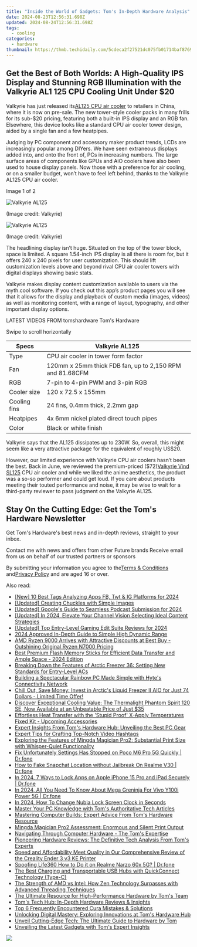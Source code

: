```yaml
---
title: "Inside the World of Gadgets: Tom's In-Depth Hardware Analysis"
date: 2024-08-23T12:56:31.698Z
updated: 2024-08-24T12:56:31.698Z
tags:
  - cooling
categories:
  - hardware
thumbnail: https://thmb.techidaily.com/5cdeca2f27521dc075fb01714baf87697fb58a0ad36d3dacc7568c6abd91399a.jpg
---
```


## Get the Best of Both Worlds: A High-Quality IPS Display and Stunning RGB Illumination with the Valkyrie AL1 125 CPU Cooling Unit Under $20

Valkyrie has just released its[AL125 CPU air cooler](https://www.ithome.com/0/781/672.htm) to retailers in China, where it is now on pre-sale. The new tower-style cooler packs in many frills for its sub-$20 pricing, featuring both a built-in IPS display and an RGB fan. Elsewhere, this device looks like a standard CPU air cooler tower design, aided by a single fan and a few heatpipes.

 Judging by PC component and accessory maker product trends, LCDs are increasingly popular among DIYers. We have seen extraneous displays added into, and onto the front of, PCs in increasing numbers. The large surface areas of components like GPUs and AiO coolers have also been used to house display panels. Now those with a preference for air cooling, or on a smaller budget, won’t have to feel left behind, thanks to the Valkyrie AL125 CPU air cooler.

 Image 1 of 2

![Valkyrie AL125](https://vanilla.futurecdn.net/cyclingnews/media/img/missing-image.svg)

 (Image credit: Valkyrie)

![Valkyrie AL125](https://vanilla.futurecdn.net/cyclingnews/media/img/missing-image.svg)

 (Image credit: Valkyrie)

 The headlining display isn’t huge. Situated on the top of the tower block, space is limited. A square 1.54-inch IPS display is all there is room for, but it offers 240 x 240 pixels for user customization. This should lift customization levels above and beyond rival CPU air cooler towers with digital displays showing basic stats.

 Valkyrie makes display content customization available to users via the myth.cool software. If you check out this app’s product pages you will see that it allows for the display and playback of custom media (images, videos) as well as monitoring content, with a range of layout, typography, and other important display options.

 LATEST VIDEOS FROM tomshardware Tom's Hardware

 Swipe to scroll horizontally

| Specs        | Valkyrie AL125                                           |
| ------------ | -------------------------------------------------------- |
| Type         | CPU air cooler in tower form factor                      |
| Fan          | 120mm x 25mm thick FDB fan, up to 2,150 RPM and 81.68CFM |
| RGB          | 7-pin to 4-pin PWM and 3-pin RGB                         |
| Cooler size  | 120 x 72.5 x 155mm                                       |
| Cooling fins | 24 fins, 0.4mm thick, 2.2mm gap                          |
| Heatpipes    | 4x 6mm nickel plated direct touch pipes                  |
| Color        | Black or white finish                                    |

 Valkyrie says that the AL125 dissipates up to 230W. So, overall, this might seem like a very attractive package for the equivalent of roughly US$20.

 However, our limited experience with Valkyrie CPU air coolers hasn’t been the best. Back in June, we reviewed the premium-priced ($72)[Valkyrie Vind SL125](https://www.tomshardware.com/pc-components/air-cooling/valkyrie-vind-sl125-review) CPU air cooler and while we liked the anime aesthetics, the product was a so-so performer and could get loud. If you care about products meeting their touted performance and noise, it may be wise to wait for a third-party reviewer to pass judgment on the Valkyrie AL125.

## Stay On the Cutting Edge: Get the Tom's Hardware Newsletter

 Get Tom's Hardware's best news and in-depth reviews, straight to your inbox.

 Contact me with news and offers from other Future brands  Receive email from us on behalf of our trusted partners or sponsors

 By submitting your information you agree to the[Terms & Conditions](https://futureplc.com/terms-conditions/) and[Privacy Policy](https://futureplc.com/privacy-policy/) and are aged 16 or over.


<ins class="adsbygoogle"
     style="display:block"
     data-ad-format="autorelaxed"
     data-ad-client="ca-pub-7571918770474297"
     data-ad-slot="1223367746"></ins>



<ins class="adsbygoogle"
     style="display:block"
     data-ad-client="ca-pub-7571918770474297"
     data-ad-slot="8358498916"
     data-ad-format="auto"
     data-full-width-responsive="true"></ins>

<span class="atpl-alsoreadstyle">Also read:</span>
<div><ul>
<li><a href="https://instagram-video-recordings.techidaily.com/new-10-best-tags-analyzing-apps-fb-twt-and-ig-platforms-for-2024/"><u>[New] 10 Best Tags Analyzing Apps  FB, Twt & IG Platforms for 2024</u></a></li>
<li><a href="https://vp-tips.techidaily.com/updated-creating-chuckles-with-simple-images/"><u>[Updated] Creating Chuckles with Simple Images</u></a></li>
<li><a href="https://fox-boxes.techidaily.com/updated-googles-guide-to-seamless-podcast-submission-for-2024/"><u>[Updated] Google's Guide to Seamless Podcast Submission for 2024</u></a></li>
<li><a href="https://youtube-blog.techidaily.com/ed-in-2024-elevate-your-channel-vision-selecting-ideal-content-strategies/"><u>[Updated] In 2024, Elevate Your Channel Vision  Selecting Ideal Content Strategies</u></a></li>
<li><a href="https://desktop-recording.techidaily.com/updated-top-entry-level-gaming-edit-suite-reviews-for-2024/"><u>[Updated] Top Entry-Level Gaming Edit Suite Reviews for 2024</u></a></li>
<li><a href="https://fox-http.techidaily.com/2024-approved-in-depth-guide-to-simple-high-dynamic-range/"><u>2024 Approved  In-Depth Guide to Simple High Dynamic Range</u></a></li>
<li><a href="https://hardware-tips.techidaily.com/amd-ryzen-9000-arrives-with-attractive-discounts-at-best-buy-outshining-original-ryzen-n7000-pricing/"><u>AMD Ryzen 9000 Arrives with Attractive Discounts at Best Buy - Outshining Original Ryzen N7000 Pricing</u></a></li>
<li><a href="https://hardware-tips.techidaily.com/best-premium-flash-memory-sticks-for-efficient-data-transfer-and-ample-space-2024-edition/"><u>Best Premium Flash Memory Sticks for Efficient Data Transfer and Ample Space - 2024 Edition</u></a></li>
<li><a href="https://hardware-tips.techidaily.com/breaking-down-the-features-of-arctic-freezer-36-setting-new-standards-for-entry-level-acs/"><u>Breaking Down the Features of Arctic Freezer 36: Setting New Standards for Entry-Level ACs</u></a></li>
<li><a href="https://hardware-tips.techidaily.com/building-a-spectacular-rainbow-pc-made-simple-with-hytes-connectivity-network/"><u>Building a Spectacular Rainbow PC Made Simple with Hyte's Connectivity Network</u></a></li>
<li><a href="https://hardware-tips.techidaily.com/1723175709385-chill-out-save-money-invest-in-arctics-liquid-freezer-ii-aio-for-just-74-dollars-limited-time-offer/"><u>Chill Out, Save Money: Invest in Arctic's Liquid Freezer II AIO for Just 74 Dollars - Limited Time Offer!</u></a></li>
<li><a href="https://hardware-tips.techidaily.com/1723175712434-discover-exceptional-cooling-value-the-thermalight-phantom-spirit-120-se-now-available-at-an-unbeatable-price-of-just-35/"><u>Discover Exceptional Cooling Value: The Thermalight Phantom Spirit 120 SE, Now Available at an Unbeatable Price of Just $35</u></a></li>
<li><a href="https://hardware-tips.techidaily.com/1723175687738-effortless-heat-transfer-with-the-stupid-proof-x-apply-temperatures-fixed-kit-upcoming-accessories/"><u>Effortless Heat Transfer with the 'Stupid Proof' X-Apply Temperatures Fixed Kit - Upcoming Accessories</u></a></li>
<li><a href="https://hardware-tips.techidaily.com/expert-insights-from-toms-hardware-hub-unveiling-the-best-pc-gear/"><u>Expert Insights From Tom's Hardware Hub: Unveiling the Best PC Gear</u></a></li>
<li><a href="https://youtube-clips.techidaily.com/expert-tips-for-crafting-top-notch-video-hashtags/"><u>Expert Tips for Crafting Top-Notch Video Hashtags</u></a></li>
<li><a href="https://hardware-tips.techidaily.com/exploring-the-features-of-mingda-magician-pro2-substantial-print-size-with-whisper-quiet-functionality/"><u>Exploring the Features of Mingda Magician Pro2: Substantial Print Size with Whisper-Quiet Functionality</u></a></li>
<li><a href="https://howto.techidaily.com/fix-unfortunately-settings-has-stopped-on-poco-m6-pro-5g-quickly-drfone-by-drfone-fix-android-problems-fix-android-problems/"><u>Fix Unfortunately Settings Has Stopped on Poco M6 Pro 5G Quickly | Dr.fone</u></a></li>
<li><a href="https://location-social.techidaily.com/how-to-fake-snapchat-location-without-jailbreak-on-realme-v30-drfone-by-drfone-virtual-android/"><u>How to Fake Snapchat Location without Jailbreak On Realme V30 | Dr.fone</u></a></li>
<li><a href="https://iphone-unlock.techidaily.com/in-2024-7-ways-to-lock-apps-on-apple-iphone-15-pro-and-ipad-securely-drfone-by-drfone-ios/"><u>In 2024, 7 Ways to Lock Apps on Apple iPhone 15 Pro and iPad Securely | Dr.fone</u></a></li>
<li><a href="https://change-location.techidaily.com/in-2024-all-you-need-to-know-about-mega-greninja-for-vivo-y100i-power-5g-drfone-by-drfone-virtual-android/"><u>In 2024, All You Need To Know About Mega Greninja For Vivo Y100i Power 5G | Dr.fone</u></a></li>
<li><a href="https://easy-unlock-android.techidaily.com/in-2024-how-to-change-nubia-lock-screen-clock-in-seconds-by-drfone-android/"><u>In 2024, How To Change Nubia Lock Screen Clock in Seconds</u></a></li>
<li><a href="https://hardware-tips.techidaily.com/master-your-pc-knowledge-with-toms-authoritative-tech-articles/"><u>Master Your PC Knowledge with Tom's Authoritative Tech Articles</u></a></li>
<li><a href="https://hardware-tips.techidaily.com/mastering-computer-builds-expert-advice-from-toms-hardware-resource/"><u>Mastering Computer Builds: Expert Advice From Tom's Hardware Resource</u></a></li>
<li><a href="https://hardware-tips.techidaily.com/mingda-magician-pro2-assessment-enormous-and-silent-print-output/"><u>Mingda Magician Pro2 Assessment: Enormous and Silent Print Output</u></a></li>
<li><a href="https://hardware-tips.techidaily.com/navigating-through-computer-hardware-the-toms-expertise/"><u>Navigating Through Computer Hardware - The Tom's Expertise</u></a></li>
<li><a href="https://hardware-tips.techidaily.com/pioneering-hardware-reviews-the-definitive-tech-analysis-from-toms-experts/"><u>Pioneering Hardware Reviews: The Definitive Tech Analysis From Tom's Experts</u></a></li>
<li><a href="https://hardware-tips.techidaily.com/speed-and-affordability-meet-quality-in-our-comprehensive-review-of-the-creality-ender-3-v3-ke-printer/"><u>Speed and Affordability Meet Quality in Our Comprehensive Review of the Creality Ender 3 v3 KE Printer</u></a></li>
<li><a href="https://fake-location.techidaily.com/spoofing-life360-how-to-do-it-on-realme-narzo-60x-5g-drfone-by-drfone-virtual-android/"><u>Spoofing Life360 How to Do it on Realme Narzo 60x 5G? | Dr.fone</u></a></li>
<li><a href="https://hardware-tips.techidaily.com/the-best-charging-and-transportable-usb-hubs-with-quickconnect-technology-type-c/"><u>The Best Charging and Transportable USB Hubs with QuickConnect Technology (Type-C)</u></a></li>
<li><a href="https://hardware-tips.techidaily.com/the-strength-of-amd-vs-intel-how-zen-technology-surpasses-with-advanced-threading-techniques/"><u>The Strength of AMD vs Intel: How Zen Technology Surpasses with Advanced Threading Techniques</u></a></li>
<li><a href="https://hardware-tips.techidaily.com/the-ultimate-resource-for-high-performance-hardware-by-toms-team/"><u>The Ultimate Resource for High-Performance Hardware by Tom's Team</u></a></li>
<li><a href="https://hardware-tips.techidaily.com/toms-tech-hub-in-depth-hardware-reviews-and-insights-1723267249481/"><u>Tom's Tech Hub: In-Depth Hardware Reviews & Insights</u></a></li>
<li><a href="https://hardware-tips.techidaily.com/top-6-frequently-encountered-cura-mistakes-and-solutions/"><u>Top 6 Frequently Encountered Cura Mistakes & Solutions</u></a></li>
<li><a href="https://hardware-tips.techidaily.com/unlocking-digital-mastery-exploring-innovations-at-toms-hardware-hub/"><u>Unlocking Digital Mastery: Exploring Innovations at Tom's Hardware Hub</u></a></li>
<li><a href="https://hardware-tips.techidaily.com/unveil-cutting-edge-tech-the-ultimate-guide-to-hardware-by-tom/"><u>Unveil Cutting-Edge Tech: The Ultimate Guide to Hardware by Tom</u></a></li>
<li><a href="https://hardware-tips.techidaily.com/unveiling-the-latest-gadgets-with-toms-expert-insights/"><u>Unveiling the Latest Gadgets with Tom's Expert Insights</u></a></li>
</ul></div>

<!-- affiliate ads begin -->
<a href="https://secure.2checkout.com/order/checkout.php?PRODS=37100474&QTY=1&AFFILIATE=108875&CART=1"><img src="https://awario.com/images/pages/index/img-leads-1280@1x.avif" border="0"></a>
<!-- affiliate ads end -->